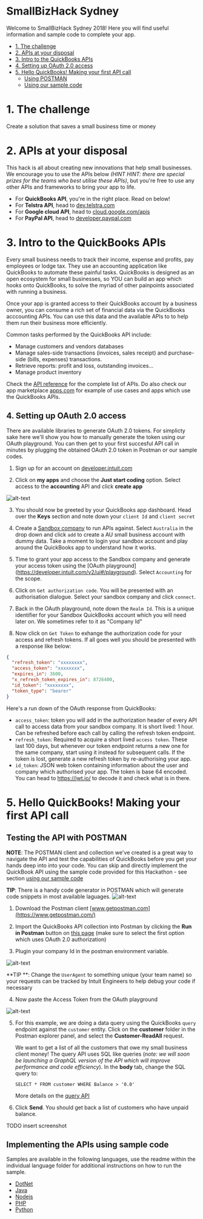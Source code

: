 # SmallBizHack Sydney
Welcome to SmallBizHack Sydney 2018! Here you will find useful information and sample code to complete your app. 

* [1. The challenge](#1.-the-challenge)
* [2. APIs at your disposal](#apis-at-your-disposal)
* [3. Intro to the QuickBooks APIs](#intro-to-the-quickbooks-apis)
* [4. Setting up OAuth 2.0 access](#setting-up-oauth-2.0-access)
* [5. Hello QuickBooks! Making your first API call](#hello-quickBooks)
    *  [Using POSTMAN](#postman)
    *  [Using our sample code](#sample-code)

# 1. The challenge
Create a solution that saves a small business time or money

# 2. APIs at your disposal
This hack is all about creating new innovations that help small businesses. We encourage you to use the APIs below _(HINT HINT: there are special prizes for the teams who best utilise these APIs)_, but you're free to use any other APIs and frameworks to bring your app to life. 

* For **QuickBooks API**, you're in the right place. Read on below!
* For **Telstra API**, head to [dev.telstra.com](https://dev.telstra.com/)
* For **Google cloud API**, head to [cloud.google.com/apis](https://cloud.google.com/apis/)
* For **PayPal API**, head to [developer.paypal.com](https://developer.paypal.com/)

# 3. Intro to the QuickBooks APIs
Every small business needs to track their income, expense and profits, pay employees or lodge tax. They use an accounting application like QuickBooks to automate these painful tasks. QuickBooks is designed as an open ecosystem for small businesses, so YOU can build an app which hooks onto QuickBooks, to solve the myriad of other painpoints associated with running a business. 

Once your app is granted access to their QuickBooks account by a business owner, you can consume a rich set of financial data via the QuickBooks acccounting APIs. You can use this data and the available  APIs to to help them run their business more efficiently. 

Common tasks performed by the QuickBooks API include:
* Manage customers and vendors databases 
* Manage sales-side transactions (invoices, sales receipt) and purchase-side (bills, expenses) transactions.
* Retrieve reports: profit and loss, outstanding invoices...
* Manage product inventory

Check the [API reference](https://developer.intuit.com/docs/api/accounting) for the complete list of APIs. Do also check our app marketplace [apps.com](https://www.apps.com) for example of use cases and apps which use the QuickBooks APIs.

## 4. Setting up OAuth 2.0 access

There are available libraries to generate OAuth 2.0 tokens. For simplicty sake here we'll show you how to manually generate the token using our OAuth playground. You can then get to your first succesful API call in minutes by plugging the obtained OAuth 2.0 token in Postman or our sample codes.

1. Sign up for an account on [​developer.intuit.com](​https://developer.intuit.com)

2. Click on **my apps** and choose the **Just start coding** option. Select access to the **accounting** API and click **create app**

![alt-text](https://github.com/jplemoussu/smallbizhack-sydney/blob/master/Images/create-app.png "create your QuickBooks app") 

3. You should now be greeted by your QuickBooks app dashboard. Head over the **Keys** section and note down your `client Id` and `client secret`

4. Create a [Sandbox company](https://developer.intuit.com/v2/ui#/sandbox) to run APIs against. Select `Australia` in the drop down and click `add` to create a AU small business account with dummy data. Take a moment to login your sandbox account and play around the QuickBooks app to understand how it works.

5. Time to grant your app access to the Sandbox company and generate your access token using the [OAuth playground] (https://developer.intuit.com/v2/ui#/playground). Select `Accounting` for the scope.

6. Click on `Get authorization code`. You will be presented with an authorisation dialogue. Select your sandbox company and click `connect`. 

7. Back in the OAuth playground, note down the `Realm Id`. This is a unique identifier for your Sandbox QuickBooks account which you will need later on.  We sometimes refer to it as "Company Id"

8. Now click on `Get Token` to exhange the authorization code for your access and refresh tokens. If all goes well you should be presented with a response like below:

```json
{
  "refresh_token": "xxxxxxxx",
  "access_token": "xxxxxxxx",
  "expires_in": 3600,
  "x_refresh_token_expires_in": 8726400,
  "id_token": "xxxxxxxx",
  "token_type": "bearer"
}
```

Here's a run down of the OAuth response from QuickBooks:

* `access_token`: token you will add in the authorization header of every API call to access data from your sandbox company. It is short lived: 1 hour. Can be refreshed before each call by calling the refresh token endpoint.
* `refresh_token`: Required to acquire a short lived `access token`. These last 100 days, but whenever our token endpoint returns a new one for the same company, start using it instead for subsequent calls. If the token is lost, generate a new refresh token by re-authorising your app.
* `id_token`: JSON web token containing information about the user and company which authorised your app. The token is base 64 encoded. You can head to https://jwt.io/ to decode it and check what is in there.

# 5. Hello QuickBooks! Making your first API call

## Testing the API with POSTMAN

 **NOTE**: The POSTMAN client and collection we've created is  a great way to navigate the API and test the capabilities of QuickBooks before you get your hands deep into into your code. You can skip and directly implement the QuickBook API using the sample code provided for this Hackathon - see section [using our sample code](#sample-code) 

**TIP**: There is a handy code generator in POSTMAN which will generate code snippets in most available laguages. ![alt-text](https://github.com/IntuitDeveloper/intuitdeveloper.github.io/blob/master/smallbizhack-sydney/Images/postman-code-snippets.jpg "Postman code snippets") 

1. Download the Postman client [www.getpostman.com](https://www.getpostman.com/)

2. Import the QuickBooks API collection into Postman by clicking the **Run in Postman** button on [this page](https://developer.intuit.com/docs/00_quickbooks_online/2_build/20_explore_the_quickbooks_online_api/20_postman) (make sure to select the first option which uses OAuth 2.0 authorization)

3. Plugin your company Id in the postman environment variable.

![alt-text](https://github.com/IntuitDeveloper/intuitdeveloper.github.io/blob/master/smallbizhack-sydney/Images/postman-variables.jpg "Postman environment variables") 

**TIP **: Change the `UserAgent` to something unique (your team name) so your requests can be tracked by Intuit Engineers to help debug your code if necessary

4. Now paste the Access Token from the OAuth playground 

![alt-text](https://github.com/IntuitDeveloper/intuitdeveloper.github.io/blob/master/smallbizhack-sydney/Images/postman-update-access-token.jpg "Postman access token") 


5. For this example, we are doing a data query using the QuickBooks `query` endpoint against the `customer` entity. Click on the **customer** folder in the Postman explorer panel, and select the **Customer-ReadAll** request.

    We want to get a list of all the customers that owe my small business client money! The query API uses SQL like queries (_note: we will soon be launching a GraphQL version of the API which will improve performance and code efficiency_). In the **body** tab, change the SQL query to:

    ```SELECT * FROM customer WHERE Balance > '0.0'```
 
    More details on the [query API](https://developer.intuit.com/docs/00_quickbooks_online/2_build/20_explore_the_quickbooks_online_api/50_data_queries)

6. Click **Send**. You should get back a list of customers who have unpaid balance.

TODO insert screenshot

## Implementing the APIs using sample code

Samples are available in the following languages, use the readme within the individual language folder for additional instructions on how to run the sample.
* [DotNet](dotnet)
* [Java](java)
* [Nodejs](nodejs)
* [PHP](php)
* [Python](python)










